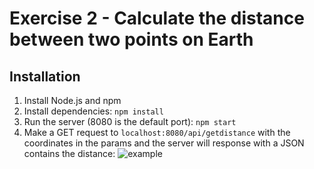 # Exercise 2 - Calculate the distance between two points on Earth
## Installation
1. Install Node.js and npm
1. Install dependencies: `npm install`
1. Run the server (8080 is the default port): `npm start`
1. Make a GET request to `localhost:8080/api/getdistance` with the coordinates in the params and the server will response with a JSON contains the distance:
![example](https://i.imgur.com/UqJBrZF.png)


